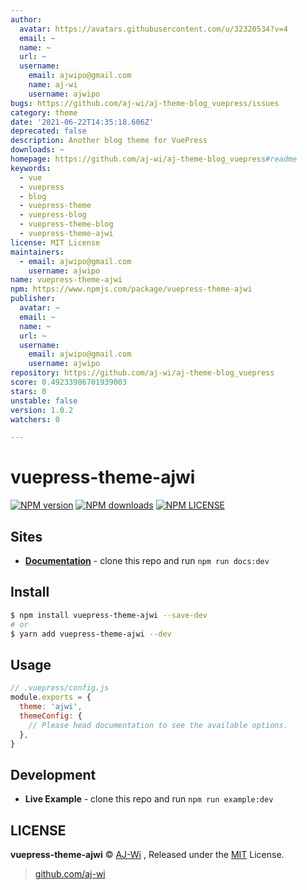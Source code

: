 ```yaml
---
author:
  avatar: https://avatars.githubusercontent.com/u/32320534?v=4
  email: ~
  name: ~
  url: ~
  username:
    email: ajwipo@gmail.com
    name: aj-wi
    username: ajwipo
bugs: https://github.com/aj-wi/aj-theme-blog_vuepress/issues
category: theme
date: '2021-06-22T14:35:18.606Z'
deprecated: false
description: Another blog theme for VuePress
downloads: ~
homepage: https://github.com/aj-wi/aj-theme-blog_vuepress#readme
keywords:
  - vue
  - vuepress
  - blog
  - vuepress-theme
  - vuepress-blog
  - vuepress-theme-blog
  - vuepress-theme-ajwi
license: MIT License
maintainers:
  - email: ajwipo@gmail.com
    username: ajwipo
name: vuepress-theme-ajwi
npm: https://www.npmjs.com/package/vuepress-theme-ajwi
publisher:
  avatar: ~
  email: ~
  name: ~
  url: ~
  username:
    email: ajwipo@gmail.com
    username: ajwipo
repository: https://github.com/aj-wi/aj-theme-blog_vuepress
score: 0.49233986701939003
stars: 0
unstable: false
version: 1.0.2
watchers: 0

---
```


# vuepress-theme-ajwi

[![NPM version](https://badgen.net/npm/v/vuepress-theme-ajwi)](https://www.npmjs.com/package/vuepress-theme-ajwi) [![NPM downloads](https://badgen.net/npm/dm/vuepress-theme-ajwi)](https://www.npmjs.com/package/vuepress-theme-ajwi)
[![NPM LICENSE](https://badgen.net/npm/license/@vuepress/theme-blog)](https://github.com/AJ-Wi/AJ-theme-blog_vuepress/blob/master/LICENSE)

## Sites

- **[Documentation](https://ajwi.github.io/aj-theme-blog_vuepress)** - clone this repo and run `npm run docs:dev`

## Install

```bash
$ npm install vuepress-theme-ajwi --save-dev
# or
$ yarn add vuepress-theme-ajwi --dev
```

## Usage

```js
// .vuepress/config.js
module.exports = {
  theme: 'ajwi',
  themeConfig: {
    // Please head documentation to see the available options.
  },
}
```

## Development

- **Live Example** - clone this repo and run `npm run example:dev`

## LICENSE

**vuepress-theme-ajwi** © [AJ-Wi](https://github.com/AJ-Wi) , Released under the [MIT](./LICENSE) License.<br>

> [github.com/aj-wi](https://github.com/aj-wi)
